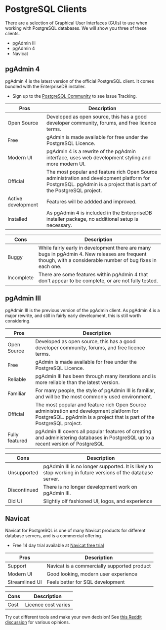 PostgreSQL Clients
==================

There are a selection of Graphical User Interfaces (GUIs) to use when working with PostgreSQL databases.  We will show you three of these clients.

- pgAdmin III
- pgAdmin 4
- Navicat

pgAdmin 4
---------

pgAdmin 4 is the latest version of the official PostgreSQL client.  It comes bundled with the EnterpriseDB installer.

- Sign up to the [PostgreSQL Community](https://www.postgresql.org/account/auth/4/) to see Issue Tracking.

| Pros | Description |
| ---- | ----------- |
| Open Source | Developed as open source, this has a good developer community, forums, and free licence terms. |
| Free | gAdmin is made available for free under the PostgreSQL Licence. |
| Modern UI | pgAdmin 4 is a rewrite of the pgAdmin interface, uses web development styling and more modern UI.  |
| Official | The most popular and feature rich Open Source administration and development platform for PostgreSQL.  pgAdmin is a project that is part of the PostgreSQL project. |
| Active development | Features will be addded and improved. |
| Installed | As pgAdmin 4 is included in the EnterpriseDB installer package, no additional setup is necessary. |

| Cons | Description |
| ---- | ----------- |
| Buggy | While fairly early in development there are many bugs in pgAdmin 4.  New releases are frequent though, with a considerable number of bug fixes in each one. |
| Incomplete | There are some features within pgAdmin 4 that don't appear to be complete, or are not fully tested. |

pgAdmin III
-----------

pgAdmin III is the previous version of the pgAdmin client.  As pgAdmin 4 is a major rewrite, and still in fairly early development, this is still worth considering.

| Pros | Description |
| ---- | ----------- |
| Open Source | Developed as open source, this has a good developer community, forums, and free licence terms. |
| Free | gAdmin is made available for free under the PostgreSQL Licence. |
| Reliable | pgAdmin III has been through many iterations and is more reliable than the latest version. |
| Familiar | For many people, the style of pgAdmin III is familiar, and will be the most commonly used environment. |
| Official | The most popular and feature rich Open Source administration and development platform for PostgreSQL.  pgAdmin is a project that is part of the PostgreSQL project. |
| Fully featured | pgAdmin III covers all popular features of creating and administering databases in PostgreSQL up to a recent version of PostgreSQL |

| Cons | Description |
| ---- | ----------- |
| Unsupported | pgAdmin III is no longer supported.  It is likely to stop working in future versions of the database server.  |
| Discontinued | There is no longer development work on pgAdmin III.  |
| Old UI | Slightly olf fashioned UI, logos, and experience |

Navicat
-------

Navicat for PostgreSQL is one of many Navicat products for different database servers, and is a commercial offering.

- Free 14 day trial available at [Navicat free trial](https://www.navicat.com/download/navicat-for-postgresql)

| Pros | Description |
| ---- | ----------- |
| Support | Navicat is a commercially supported product |
| Modern UI | Good looking, modern user experience |
| Streamlined UI | Feels better for SQL development |


| Cons | Description |
| ---- | ----------- |
| Cost | Licence cost varies |

Try out different tools and make your own decision!  See [this Reddit discussion](https://www.reddit.com/r/PostgreSQL/comments/412vsw/what_is_the_best_postgresql_gui_tool/) for various opinions.
